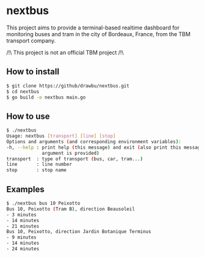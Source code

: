 # nextbus

This project aims to provide a terminal-based realtime dashboard for monitoring
buses and tram in the city of Bordeaux, France, from the TBM transport company.

/!\ This project is not an official TBM project /!\

## How to install

```bash
$ git clone https://github/drawbu/nextbus.git
$ cd nextbus
$ go build -o nextbus main.go
```

## How to use

```bash
$ ./nextbus
Usage: nextbus [transport] [line] [stop]
Options and arguments (and corresponding environment variables):
-h, --help : print help (this message) and exit (also print this message if no
             argument is provided)
transport  : type of transport (bus, car, tram...)
line       : line number
stop       : stop name 
```

## Examples

```bash
$ ./nextbus bus 10 Peixotto
Bus 10, Peixotto (Tram B), direction Beausoleil
- 3 minutes
- 14 minutes
- 21 minutes
Bus 10, Peixotto, direction Jardin Botanique Terminus
- 9 minutes
- 14 minutes
- 24 minutes
```
